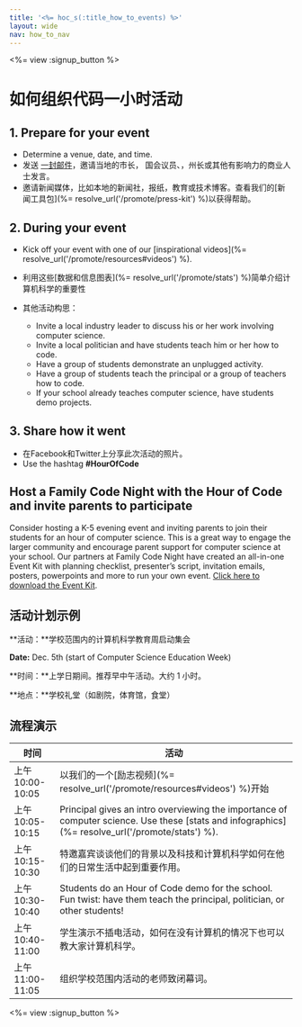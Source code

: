 ```yaml
---
title: '<%= hoc_s(:title_how_to_events) %>'
layout: wide
nav: how_to_nav
---
```

<%= view :signup_button %>

# 如何组织代码一小时活动

## 1. Prepare for your event

- Determine a venue, date, and time.
- 发送 [一封邮件](https://docs.google.com/a/code.org/document/d/1eP41sKW7y0qq_JvkRIgZK8dWYICaGRZ4CCDETXa78wY/edit)，邀请当地的市长， 国会议员、，州长或其他有影响力的商业人士发言。
- 邀请新闻媒体，比如本地的新闻社，报纸，教育或技术博客。查看我们的[新闻工具包](%= resolve_url('/promote/press-kit') %)以获得帮助。

## 2. During your event

- Kick off your event with one of our [inspirational videos](%= resolve_url('/promote/resources#videos') %).
- 利用这些[数据和信息图表](%= resolve_url('/promote/stats') %)简单介绍计算机科学的重要性   
      
    
- 其他活动构思： 
    - Invite a local industry leader to discuss his or her work involving computer science.
    - Invite a local politician and have students teach him or her how to code.
    - Have a group of students demonstrate an unplugged activity.
    - Have a group of students teach the principal or a group of teachers how to code.
    - If your school already teaches computer science, have students demo projects.

## 3. Share how it went

- 在Facebook和Twitter上分享此次活动的照片。 
- Use the hashtag **#HourOfCode**

## Host a Family Code Night with the Hour of Code and invite parents to participate

Consider hosting a K-5 evening event and inviting parents to join their students for an hour of computer science. This is a great way to engage the larger community and encourage parent support for computer science at your school. Our partners at Family Code Night have created an all-in-one Event Kit with planning checklist, presenter’s script, invitation emails, posters, powerpoints and more to run your own event. [Click here to download the Event Kit](http://www.familycodenight.org/DownloadCodeDotOrg.html).

## 活动计划示例

**活动：**学校范围内的计算机科学教育周启动集会

**Date:** Dec. 5th (start of Computer Science Education Week)

**时间：**上学日期间。推荐早中午活动。大约 1 小时。

**地点：**学校礼堂（如剧院，体育馆，食堂）   
  


## 流程演示

| 时间            | 活动                                                                                                                                               |
| ------------- | ------------------------------------------------------------------------------------------------------------------------------------------------ |
| 上午10:00-10:05 | 以我们的一个[励志视频](%= resolve_url('/promote/resources#videos') %)开始                                                                                    |
| 上午10:05-10:15 | Principal gives an intro overviewing the importance of computer science. Use these [stats and infographics](%= resolve_url('/promote/stats') %). |
| 上午10:15-10:30 | 特邀嘉宾谈谈他们的背景以及科技和计算机科学如何在他们的日常生活中起到重要作用。                                                                                                          |
| 上午10:30-10:40 | Students do an Hour of Code demo for the school. Fun twist: have them teach the principal, politician, or other students!                        |
| 上午10:40-11:00 | 学生演示不插电活动，如何在没有计算机的情况下也可以教大家计算机科学。                                                                                                               |
| 上午11:00-11:05 | 组织学校范围内活动的老师致闭幕词。                                                                                                                                |

<%= view :signup_button %>